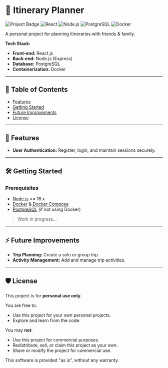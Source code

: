 # 🌟 Itinerary Planner

![Project Badge](https://img.shields.io/badge/status-active-brightgreen)
![React](https://img.shields.io/badge/front--end-React-blue?logo=react&logoColor=white)
![Node.js](https://img.shields.io/badge/back--end-Node.js-green?logo=node.js&logoColor=white)
![PostgreSQL](https://img.shields.io/badge/database-PostgreSQL-blue?logo=postgresql&logoColor=white)
![Docker](https://img.shields.io/badge/container-Docker-lightblue?logo=docker&logoColor=white)

A personal project for planning itineraries with friends & family.  

**Tech Stack:**  
- **Front-end:** React.js  
- **Back-end:** Node.js (Express)  
- **Database:** PostgreSQL  
- **Containerization:** Docker

---

## 📌 Table of Contents

- [Features](#features)
- [Getting Started](#getting-started)
- [Future Improvements](#future-improvements)
- [License](#license)

---

## 🚀 Features
- **User Authentication:** Register, login, and maintain sessions securely.

---

## 🛠️ Getting Started 

### Prerequisites
- [Node.js](https://nodejs.org/) >= 18.x  
- [Docker](https://www.docker.com/) & [Docker Compose](https://docs.docker.com/compose/)  
- [PostgreSQL](https://www.postgresql.org/) (if not using Docker)

> Work in progress...

---

## ⚡ Future Improvements
- **Trip Planning:** Create a solo or group trip.  
- **Activity Management:** Add and manage trip activities.   

---

## 🛡️ License

This project is for **personal use only**.  

You are free to:
- Use this project for your own personal projects.
- Explore and learn from the code.

You may **not**:
- Use this project for commercial purposes.
- Redistribute, sell, or claim this project as your own.
- Share or modify the project for commercial use.

This software is provided "as is", without any warranty.
